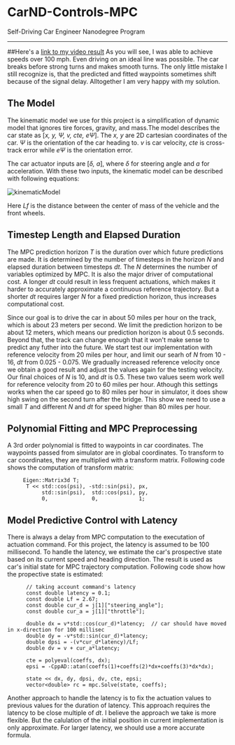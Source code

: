 [video1]: ./MPC_video

# CarND-Controls-MPC
Self-Driving Car Engineer Nanodegree Program

---

##Here's a [link to my video result](./MPC_video)
As you will see, I was able to achieve speeds over 100 mph. Even driving on an ideal line was possible. The car breaks before strong turns and makes smooth turns.
The only little mistake I still recognize is, that the predicted and fitted waypoints sometimes shift because of the signal delay. Alltogether I am very happy with my solution.

## The Model

The kinematic model we use for this project is a simplification of dynamic model that ignores tire forces, gravity, and mass.The model describes the car state as [*x, y, &#936;, v, cte, e&#936;*]. The *x, y* are 2D cartesian coordinates of the car. *&#936;* is the orientation of the car heading to. *v* is car velocity, *cte* is cross-track error while *e&#936;* is the orientation error.

The car actuator inputs are [*&#948;, a*], where *&#948;* for steering angle and *a* for acceleration. With these two inputs, the kinematic model can be described with following equations:

![kinematicModel](images/model_equations.png)

Here *Lf* is the distance between the center of mass of the vehicle and the front wheels.

## Timestep Length and Elapsed Duration

The MPC prediction horizon *T* is the duration over which future predictions are made. It is determined by the number of timesteps in the horizon *N* and elapsed duration between timesteps *dt*. The *N* determines the number of variables optimized by MPC. It is also the major driver of computational cost. A longer *dt* could result in less frequent actuations, which makes it harder to accurately approximate a continuous reference trajectory. But a shorter *dt* requires larger *N* for a fixed prediction horizon, thus increases computational cost.

Since our goal is to drive the car in about 50 miles per hour on the track, which is about 23 meters per second. We limit the prediction horizon to be about 12 meters, which means our prediction horizon is about 0.5 seconds. Beyond that, the track can change enough that it won't make sense to predict any futher into the future. We start test our implementation with reference velocity from 20 miles per hour, and limit our searh of *N* from 10 - 16, *dt* from 0.025 - 0.075. We gradually increased reference velocity once we obtain a good result and adjust the values again for the testing velocity. Our final choices of *N* is 10, and *dt* is 0.5. These two values seem work well for reference velocity from 20 to 60 miles per hour. Athough this settings works when the car speed go to 80 miles per hour in simulator, it does show high swing on the second turn after the bridge. This show we need to use a small *T* and different *N* and *dt* for speed higher than 80 miles per hour. 

## Polynomial Fitting and MPC Preprocessing

A 3rd order polynomial is fitted to waypoints in car coordinates. The waypoints passed from simulator are in global coordinates. To transform to car coordinates, they are multiplied with a transform matrix. Following code shows the computation of transform matrix:

         Eigen::Matrix3d T;
          T << std::cos(psi), -std::sin(psi), px,
               std::sin(psi),  std::cos(psi), py,
               0,              0,             1;     

## Model Predictive Control with Latency

There is always a delay from MPC computation to the executation of actuation command. For this project, the latency is assumed to be 100 millisecond. To handle the latency, we estimate the car's prospective state based on its current speed and heading direction. The result is used as car's initial state for MPC trajectory computation. Following code show how the propective state is estimated:

          // taking account command's latency
          const double latency = 0.1;
          const double Lf = 2.67;
          const double cur_d = j[1]["steering_angle"];
          const double cur_a = j[1]["throttle"];

          double dx = v*std::cos(cur_d)*latency;  // car should have moved in x-direction for 100 millisec
          double dy = -v*std::sin(cur_d)*latency;
          double dpsi = -(v*cur_d*latency)/Lf;
          double dv = v + cur_a*latency;
          
          cte = polyeval(coeffs, dx);
          epsi = -CppAD::atan(coeffs(1)+coeffs(2)*dx+coeffs(3)*dx*dx);

          state << dx, dy, dpsi, dv, cte, epsi;
          vector<double> rc = mpc.Solve(state, coeffs);

Another approach to handle the latency is to fix the actuation values to previous values for the duration of latency. This approach requires the latency to be close multiple of *dt*. I believe the approach we take is more flexible. But the calulation of the initial position in current implementation is only approximate. For larger latency, we should use a more accurate formula.

